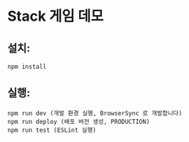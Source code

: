 # Stack 게임 데모

 
 
## 설치:


    npm install
    
    

## 실행:


    npm run dev (개발 환경 실행, BrowserSync 로 개발합니다)
    npm run deploy (배포 버전 생성, PRODUCTION)
    npm run test (ESLint 실행)
    
     
